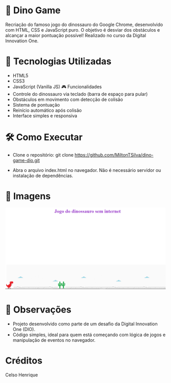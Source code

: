 # 🦖 Dino Game
Recriação do famoso jogo do dinossauro do Google Chrome, desenvolvido com HTML, CSS e JavaScript puro. O objetivo é desviar dos obstáculos e alcançar a maior pontuação possível! Realizado no curso da Digital Innovation One.
# 🚀 Tecnologias Utilizadas
- HTML5
- CSS3
- JavaScript (Vanilla JS)
🎮 Funcionalidades
- Controle do dinossauro via teclado (barra de espaço para pular)
- Obstáculos em movimento com detecção de colisão
- Sistema de pontuação
- Reinício automático após colisão
- Interface simples e responsiva
# 🛠️ Como Executar
- Clone o repositório:
git clone https://github.com/MiltonTSilva/dino-game-dio.git


- Abra o arquivo index.html no navegador.
Não é necessário servidor ou instalação de dependências.

# 📸 Imagens
![Imagem do aplicativo](./dino-game.png)

# 📌 Observações
- Projeto desenvolvido como parte de um desafio da Digital Innovation One (DIO).
- Código simples, ideal para quem está começando com lógica de jogos e manipulação de eventos no navegador.

# Créditos

Celso Henrique

